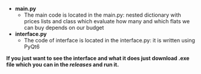 - **main.py**
  - The main code is located in the main.py: nested dictionary with prices lists and class which evaluate how many and which flats we can buy depends on our budget
- **interface.py**
  - The code of interface is located in the interface.py: it is written using PyQt6
     
**If you just want to see the interface and what it does just download .exe file which you can in the *releases* and run it.**
